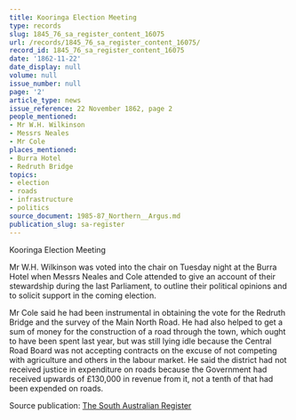 ```yaml
---
title: Kooringa Election Meeting
type: records
slug: 1845_76_sa_register_content_16075
url: /records/1845_76_sa_register_content_16075/
record_id: 1845_76_sa_register_content_16075
date: '1862-11-22'
date_display: null
volume: null
issue_number: null
page: '2'
article_type: news
issue_reference: 22 November 1862, page 2
people_mentioned:
- Mr W.H. Wilkinson
- Messrs Neales
- Mr Cole
places_mentioned:
- Burra Hotel
- Redruth Bridge
topics:
- election
- roads
- infrastructure
- politics
source_document: 1985-87_Northern__Argus.md
publication_slug: sa-register
---
```


Kooringa Election Meeting

Mr W.H. Wilkinson was voted into the chair on Tuesday night at the Burra Hotel when Messrs Neales and Cole attended to give an account of their stewardship during the last Parliament, to outline their political opinions and to solicit support in the coming election.

Mr Cole said he had been instrumental in obtaining the vote for the Redruth Bridge and the survey of the Main North Road.  He had also helped to get a sum of money for the construction of a road through the town, which ought to have been spent last year, but was still lying idle because the Central Road Board was not accepting contracts on the excuse of not competing with agriculture and others in the labour market.  He said the district had not received justice in expenditure on roads because the Government had received upwards of £130,000 in revenue from it, not a tenth of that had been expended on roads.

Source publication: [The South Australian Register](/publications/sa-register/)
